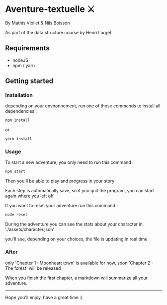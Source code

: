 # Aventure-textuelle ⚔
By Mathis Viollet & Nils Boisson

As part of the data structure course by Henri Larget

## Requirements 

- nodeJS
- npm / yarn

## Getting started

### Installation
depending on your environnement, run one of those commands to install all dependencies :

```bash
npm install
```
or
```bash
yarn install
```

### Usage

To start a new adventure, you only need to run this command :

```bash
npm start
```

Then you'll be able to play and progress in your story

Each step is automatically save, so if you quit the program, you can start again where you left off

If you want to reset your adventure run this command :

```bash
node reset
```

During the adventure you can see the stats about your character in './assets/character.json'

you'll see, depending on your choices, the file is updating in real time

### After

only 'Chapter 1 : Moonheart town' is available for now, soon 'Chapter 2 : The forest' will be released

When you finish the first chapter, a markdown will summarize all your adventure.

---

Hope you'll enjoy, have a great time :)